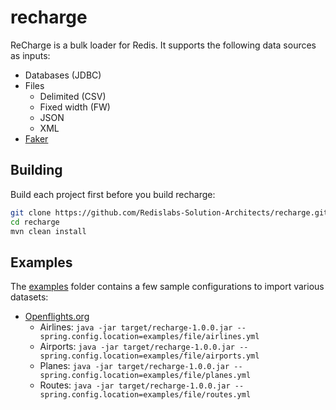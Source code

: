 # recharge
ReCharge is a bulk loader for Redis. It supports the following data sources as inputs:

* Databases (JDBC)
* Files
  * Delimited (CSV)
  * Fixed width (FW)
  * JSON
  * XML
* [Faker](https://github.com/DiUS/java-faker)

## Building
Build each project first before you build recharge:
```bash
git clone https://github.com/Redislabs-Solution-Architects/recharge.git
cd recharge
mvn clean install
```

## Examples
The [examples](./examples) folder contains a few sample configurations to import various datasets:

* [Openflights.org](https://openflights.org/data.html)
  * Airlines: `java -jar target/recharge-1.0.0.jar --spring.config.location=examples/file/airlines.yml`
  * Airports: `java -jar target/recharge-1.0.0.jar --spring.config.location=examples/file/airports.yml`
  * Planes: `java -jar target/recharge-1.0.0.jar --spring.config.location=examples/file/planes.yml`
  * Routes: `java -jar target/recharge-1.0.0.jar --spring.config.location=examples/file/routes.yml`


